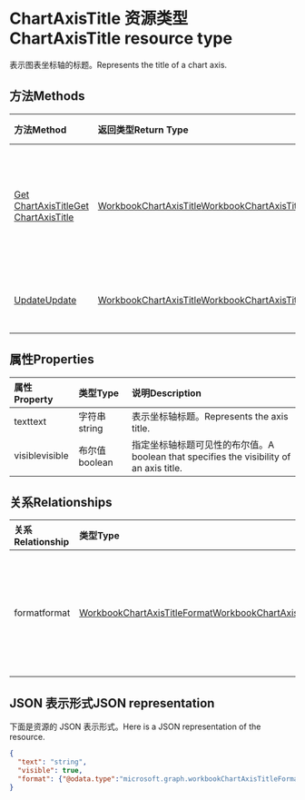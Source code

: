 # <a name="chartaxistitle-resource-type"></a><span data-ttu-id="de81e-101">ChartAxisTitle 资源类型</span><span class="sxs-lookup"><span data-stu-id="de81e-101">ChartAxisTitle resource type</span></span>

<span data-ttu-id="de81e-102">表示图表坐标轴的标题。</span><span class="sxs-lookup"><span data-stu-id="de81e-102">Represents the title of a chart axis.</span></span>


## <a name="methods"></a><span data-ttu-id="de81e-103">方法</span><span class="sxs-lookup"><span data-stu-id="de81e-103">Methods</span></span>

| <span data-ttu-id="de81e-104">方法</span><span class="sxs-lookup"><span data-stu-id="de81e-104">Method</span></span>           | <span data-ttu-id="de81e-105">返回类型</span><span class="sxs-lookup"><span data-stu-id="de81e-105">Return Type</span></span>    |<span data-ttu-id="de81e-106">说明</span><span class="sxs-lookup"><span data-stu-id="de81e-106">Description</span></span>|
|:---------------|:--------|:----------|
|[<span data-ttu-id="de81e-107">Get ChartAxisTitle</span><span class="sxs-lookup"><span data-stu-id="de81e-107">Get ChartAxisTitle</span></span>](../api/chartaxistitle_get.md) | [<span data-ttu-id="de81e-108">WorkbookChartAxisTitle</span><span class="sxs-lookup"><span data-stu-id="de81e-108">WorkbookChartAxisTitle</span></span>](chartaxistitle.md) |<span data-ttu-id="de81e-109">读取 chartAxisTitle 对象的属性和关系。</span><span class="sxs-lookup"><span data-stu-id="de81e-109">Read properties and relationships of chartAxisTitle object.</span></span>|
|[<span data-ttu-id="de81e-110">Update</span><span class="sxs-lookup"><span data-stu-id="de81e-110">Update</span></span>](../api/chartaxistitle_update.md) | [<span data-ttu-id="de81e-111">WorkbookChartAxisTitle</span><span class="sxs-lookup"><span data-stu-id="de81e-111">WorkbookChartAxisTitle</span></span>](chartaxistitle.md)    |<span data-ttu-id="de81e-112">更新 ChartAxisTitle 对象。</span><span class="sxs-lookup"><span data-stu-id="de81e-112">Update ChartAxisTitle object.</span></span> |

## <a name="properties"></a><span data-ttu-id="de81e-113">属性</span><span class="sxs-lookup"><span data-stu-id="de81e-113">Properties</span></span>
| <span data-ttu-id="de81e-114">属性</span><span class="sxs-lookup"><span data-stu-id="de81e-114">Property</span></span>     | <span data-ttu-id="de81e-115">类型</span><span class="sxs-lookup"><span data-stu-id="de81e-115">Type</span></span>   |<span data-ttu-id="de81e-116">说明</span><span class="sxs-lookup"><span data-stu-id="de81e-116">Description</span></span>|
|:---------------|:--------|:----------|
|<span data-ttu-id="de81e-117">text</span><span class="sxs-lookup"><span data-stu-id="de81e-117">text</span></span>|<span data-ttu-id="de81e-118">字符串</span><span class="sxs-lookup"><span data-stu-id="de81e-118">string</span></span>|<span data-ttu-id="de81e-119">表示坐标轴标题。</span><span class="sxs-lookup"><span data-stu-id="de81e-119">Represents the axis title.</span></span>|
|<span data-ttu-id="de81e-120">visible</span><span class="sxs-lookup"><span data-stu-id="de81e-120">visible</span></span>|<span data-ttu-id="de81e-121">布尔值</span><span class="sxs-lookup"><span data-stu-id="de81e-121">boolean</span></span>|<span data-ttu-id="de81e-122">指定坐标轴标题可见性的布尔值。</span><span class="sxs-lookup"><span data-stu-id="de81e-122">A boolean that specifies the visibility of an axis title.</span></span>|

## <a name="relationships"></a><span data-ttu-id="de81e-123">关系</span><span class="sxs-lookup"><span data-stu-id="de81e-123">Relationships</span></span>
| <span data-ttu-id="de81e-124">关系</span><span class="sxs-lookup"><span data-stu-id="de81e-124">Relationship</span></span> | <span data-ttu-id="de81e-125">类型</span><span class="sxs-lookup"><span data-stu-id="de81e-125">Type</span></span>   |<span data-ttu-id="de81e-126">说明</span><span class="sxs-lookup"><span data-stu-id="de81e-126">Description</span></span>|
|:---------------|:--------|:----------|
|<span data-ttu-id="de81e-127">format</span><span class="sxs-lookup"><span data-stu-id="de81e-127">format</span></span>|[<span data-ttu-id="de81e-128">WorkbookChartAxisTitleFormat</span><span class="sxs-lookup"><span data-stu-id="de81e-128">WorkbookChartAxisTitleFormat</span></span>](chartaxistitleformat.md)|<span data-ttu-id="de81e-p101">表示图表坐标轴标题的格式。只读。</span><span class="sxs-lookup"><span data-stu-id="de81e-p101">Represents the formatting of chart axis title. Read-only.</span></span>|

## <a name="json-representation"></a><span data-ttu-id="de81e-131">JSON 表示形式</span><span class="sxs-lookup"><span data-stu-id="de81e-131">JSON representation</span></span>

<span data-ttu-id="de81e-132">下面是资源的 JSON 表示形式。</span><span class="sxs-lookup"><span data-stu-id="de81e-132">Here is a JSON representation of the resource.</span></span>

<!--{
  "blockType": "resource",
  "baseType": "microsoft.graph.entity",
  "optionalProperties": [],
  "@odata.type": "microsoft.graph.workbookChartAxisTitle"
}-->

```json
{
  "text": "string",
  "visible": true,
  "format": {"@odata.type":"microsoft.graph.workbookChartAxisTitleFormat"}
}

```

<!-- uuid: 8fcb5dbc-d5aa-4681-8e31-b001d5168d79
2015-10-25 14:57:30 UTC -->
<!-- {
  "type": "#page.annotation",
  "description": "ChartAxisTitle resource",
  "keywords": "",
  "section": "documentation",
  "tocPath": ""
}-->